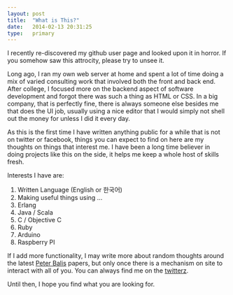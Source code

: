```yaml
---
layout: post
title:  "What is This?"
date:   2014-02-13 20:31:25
type:   primary
---
```


I recently re-discovered my github user page and looked upon it in horror. If
you somehow saw this attrocity, please try to unsee it.

Long ago, I ran my own web server at home and spent a lot of time doing a mix
of varied consulting work that involved both the front and back end.  After
college, I focused more on the backend aspect of software development and forgot
there was such a thing as HTML or CSS.  In a big company, that is perfectly
fine, there is always someone else besides me that does the UI job, usually using
a nice editor that I would simply not shell out the money for unless I did it
every day.

As this is the first time I have written anything public for a while that is
not on twitter or facebook, things you can expect to find on here are my
thoughts on things that interest me.  I have been a long time believer in
doing projects like this on the side, it helps me keep a whole host of skills
fresh.

Interests I have are:

1.  Written Language (English or 한국어)
2.  Making useful things using ...
  1.  Erlang
  2.  Java / Scala
  3.  C / Objective C
  4.  Ruby
  5.  Arduino
  6.  Raspberry PI

If I add more functionality, I may write more about random thoughts around the
latest [Peter Balis](https://twitter.com/pbailis) papers, but only once there is
a mechanism on site to interact with all of you.  You can always find me on the
[twitterz](https://twitter.com/randysecrist).

Until then, I hope you find what you are looking for.
